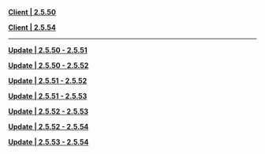 **[Client | 2.5.50](https://autopatchhkws.yuanshen.com/client_app/download/beta_pc/20220214105752_NQgn5C85ouv51avy/GenshinImpact_2.5.50_beta.zip)**

**[Client | 2.5.54](https://autopatchhkws.yuanshen.com/client_app/download/beta_pc/20220310114728_31alreDOm15xBBRX/GenshinImpact_2.5.54_beta.zip)**

-----

**[Update | 2.5.50 - 2.5.51](https://autopatchhkws.yuanshen.com/client_app/beta_update/hk4e_global/26/game_2.5.50_2.5.51_hdiff_K4AlbZ68QIHtk179.zip)**

**[Update | 2.5.50 - 2.5.52](https://autopatchhkws.yuanshen.com/client_app/beta_update/hk4e_global/26/game_2.5.50_2.5.52_hdiff_86DrhwE1W3Scl5jY.zip)**

**[Update | 2.5.51 - 2.5.52](https://autopatchhkws.yuanshen.com/client_app/beta_update/hk4e_global/26/game_2.5.51_2.5.52_hdiff_RNvE1o4zqHXYBKge.zip)**

**[Update | 2.5.51 - 2.5.53](https://autopatchhkws.yuanshen.com/client_app/beta_update/hk4e_global/26/game_2.5.51_2.5.53_hdiff_tw7F1Bs96SXH8Amz.zip)**

**[Update | 2.5.52 - 2.5.53](https://autopatchhkws.yuanshen.com/client_app/beta_update/hk4e_global/26/game_2.5.52_2.5.53_hdiff_Ih05efNq1B6Hz8Sd.zip)**

**[Update | 2.5.52 - 2.5.54](https://autopatchhkws.yuanshen.com/client_app/beta_update/hk4e_global/26/game_2.5.52_2.5.54_hdiff_Lp8cbjx2ywgFtQfd.zip)**

**[Update | 2.5.53 - 2.5.54](https://autopatchhkws.yuanshen.com/client_app/beta_update/hk4e_global/26/game_2.5.53_2.5.54_hdiff_jeRnIYzlTwG7UWEu.zip)**
